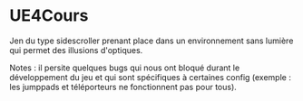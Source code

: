# UE4Cours

Jen du type sidescroller prenant place dans un environnement sans lumière qui permet des illusions d'optiques.

Notes : il persite quelques bugs qui nous ont bloqué durant le développement du jeu et qui sont spécifiques à certaines config (exemple : les jumppads et téléporteurs ne fonctionnent pas pour tous).
